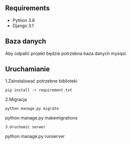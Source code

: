 ## Requirements
- Python 3.6
- Django 3.1

## Baza danych

Aby odpalić projekt będzie potrzebna baza danych mysqsl.

## Uruchamianie

1.Zainstalować potrzebne biblioteki
```
pip install -r requirement.txt
```
2.Migracja
```
python manage.py migrate
```
python manage.py makemigrations
```
3.Uruchomić serwer
```
python manage.py runserver
```


